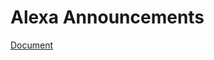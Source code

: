 # Alexa Announcements

[Document](https://developer.amazon.com/en-US/docs/alexa/acm/announcements-acm.html)
